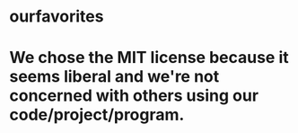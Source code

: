 # ourfavorites
# We chose the MIT license because it seems liberal and we're not concerned with others using our code/project/program.
